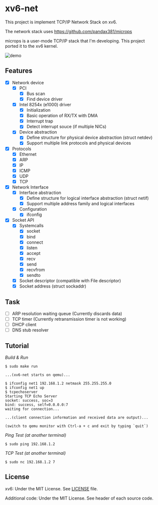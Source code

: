 xv6-net
=======
This project is implement TCP/IP Network Stack on xv6.

The network stack uses https://github.com/pandax381/microps

microps is a user-mode TCP/IP stack that I'm developing.
This project ported it to the xv6 kernel.

![demo](https://github.com/pandax381/xv6-net/blob/net/doc/demo.gif)

## Features

- [x] Network device
  - [x] PCI
    - [x] Bus scan
    - [x] Find device driver
  - [x] Intel 8254x (e1000) driver
    - [x] Initialization
    - [x] Basic operation of RX/TX with DMA
    - [x] Interrupt trap
    - [x] Detect interrupt souce (if multiple NICs)
  - [x] Device abstraction
    - [x] Define structure for physical device abstraction (struct netdev)
    - [x] Support multiple link protocols and physical devices
- [x] Protocols
  - [x] Ethernet
  - [x] ARP
  - [x] IP
  - [x] ICMP
  - [x] UDP
  - [x] TCP
- [x] Network Interface
  - [x] Interface abstraction
    - [x] Define structure for logical interface abstraction (struct netif)
    - [x] Support multiple address family and logical interfaces
  - [x] Configuration
    - [x] ifconfig
- [x] Socket API
  - [x] Systemcalls
    - [x] socket
    - [x] bind
    - [x] connect
    - [x] listen
    - [x] accept
    - [x] recv
    - [x] send
    - [x] recvfrom
    - [x] sendto
  - [x] Socket descriptor (compatible with File descriptor)
  - [x] Socket address (struct sockaddr)

## Task

- [ ] ARP resolution waiting queue (Currently discards data)
- [ ] TCP timer (Currently retransmission timer is not working)
- [ ] DHCP client
- [ ] DNS stub resolver

## Tutorial

*Build & Run*
```
$ sudo make run

...(xv6-net starts on qemu)...

$ ifconfig net1 192.168.1.2 netmask 255.255.255.0
$ ifconfig net1 up
$ tcpechoserver
Starting TCP Echo Server
socket: success, soc=3
bind: success, self=0.0.0.0:7
waiting for connection...

...(client connection information and received data are output)...

(switch to qemu monitor with Ctrl-a + c and exit by typing `quit`)
```

*Ping Test (at another terminal)*
```
$ sudo ping 192.168.1.2
```

*TCP Test (at another terminal)*
```
$ sudo nc 192.168.1.2 7
```

## License

xv6: Under the MIT License. See [LICENSE](./LICENSE) file.

Additional code: Under the MIT License. See header of each source code.
